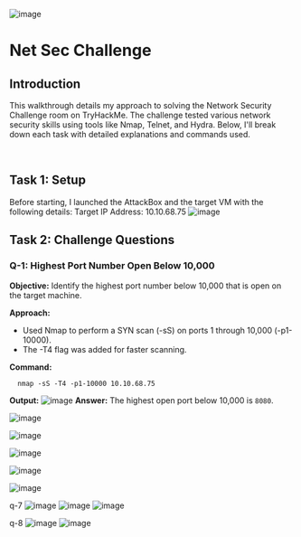 ![image](https://github.com/user-attachments/assets/27914ca8-563f-476e-8122-ebbe842200e5)


# Net Sec Challenge

## Introduction
   This walkthrough details my approach to solving the Network Security Challenge room on TryHackMe. The challenge tested various network security skills using tools like Nmap, Telnet, and Hydra. Below, I'll break down each task with detailed explanations and commands used.

<br>

## Task 1: Setup
   Before starting, I launched the AttackBox and the target VM with the following details:
Target IP Address: 10.10.68.75
![image](https://github.com/user-attachments/assets/f8fad8a2-076b-41a6-ac36-89c8c501f4ea)



## Task 2: Challenge Questions

### Q-1: Highest Port Number Open Below 10,000

**Objective:** Identify the highest port number below 10,000 that is open on the target machine.

**Approach:** 
- Used Nmap to perform a SYN scan (-sS) on ports 1 through 10,000 (-p1-10000).
- The -T4 flag was added for faster scanning.

**Command:**
      
      nmap -sS -T4 -p1-10000 10.10.68.75
**Output:**
![image](https://github.com/user-attachments/assets/571984da-e84c-482a-a4e8-efef72cdc5cb)
**Answer:** The highest open port below 10,000 is `8080`.






![image](https://github.com/user-attachments/assets/01cafa28-93d8-4718-879f-0cefb75fa55a)

![image](https://github.com/user-attachments/assets/6d01b7b2-f060-43e2-8d97-3a6b802d04ca)

![image](https://github.com/user-attachments/assets/e0f73f18-13d0-4e24-8ba1-0ac18b19bd60)

![image](https://github.com/user-attachments/assets/9f385f27-37eb-4a2d-8ff2-a2d8564d537d)

![image](https://github.com/user-attachments/assets/d7f884dd-e01d-4687-8899-3f4c5c442635)


q-7
![image](https://github.com/user-attachments/assets/c047c703-d860-4b91-b5dd-d68087932bc3)
![image](https://github.com/user-attachments/assets/3d92fd3a-ba38-4ece-b6f3-8a1b8b301178)
![image](https://github.com/user-attachments/assets/13e7ade7-b2ae-4f56-bec6-62e3d5184c1b)



q-8
![image](https://github.com/user-attachments/assets/6e70c5f1-7d65-4773-8423-b650bc9a51cb)
![image](https://github.com/user-attachments/assets/aa5c9b15-6e3b-43b3-8fac-ec609dd19e1e)



